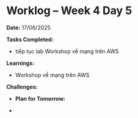 # Worklog – Week 4 Day 5

**Date:** 17/06/2025

**Tasks Completed:**

- tiếp tục lab Workshop về mạng trên AWS

**Learnings:**

- Workshop về mạng trên AWS

**Challenges:**

- **Plan for Tomorrow:**

-
